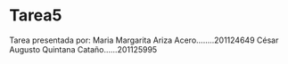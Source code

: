 Tarea5
=====

Tarea presentada por:
Maria Margarita Ariza Acero........201124649
César Augusto Quintana Cataño......201125995
